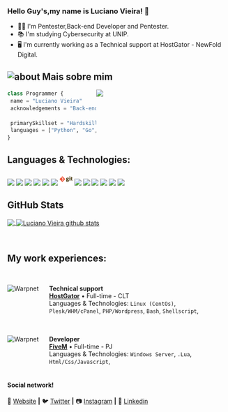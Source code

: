 ### Hello Guy's,my name is Luciano Vieira! 👋

- 👨‍💻  I'm Pentester,Back-end Developer and Pentester.
- 📚  I'm studying Cybersecurity at UNIP.
- 🖥️  I'm currently working as a Technical support at HostGator - NewFold Digital.

## <img width="45" alt="about" src="https://raw.github.com/elizarov/elizarov/master/about.png"> Mais sobre mim

<img align="right" width="300" src="https://i2.wp.com/allhtaccess.info/wp-content/uploads/2018/03/programming.gif?fit=1281%2C716&ssl=1" />

```python
class Programmer {
 name = "Luciano Vieira"
 acknowledgements = "Back-end Developer"
 
 primarySkillset = "Hardskills"
 languages = ["Python", "Go", "C++"] 
}
```

## **Languages & Technologies:**  
<code><img height="30" src="https://raw.githubusercontent.com/yurijserrano/Github-Profile-Readme-Logos/master/text%20editors/vscode.svg"></code>
<code><img height="30" src="https://raw.githubusercontent.com/yurijserrano/Github-Profile-Readme-Logos/master/cloud/amazon.svg"></code>
<code><img height="30" src="https://raw.githubusercontent.com/yurijserrano/Github-Profile-Readme-Logos/master/cloud/docker.svg"></code>
<code><img height="30" src="https://raw.githubusercontent.com/yurijserrano/Github-Profile-Readme-Logos/master/cloud/ansible.svg"></code>
<code><img height="30" src="https://github.com/yurijserrano/Github-Profile-Readme-Logos/blob/master/cloud/terraform.png?raw=true"></code>
<code><img height="30" src="https://raw.githubusercontent.com/yurijserrano/Github-Profile-Readme-Logos/master/databases/mysql.svg"></code>
<code><img height="30" src="https://raw.githubusercontent.com/github/explore/80688e429a7d4ef2fca1e82350fe8e3517d3494d/topics/git/git.png"></code>
<code><img height="30" src="https://github.com/lucvieirasi/githubprofile/blob/main/kisspng-bash-shell-script-scripting-language-command-line-guaje-juaruipav-5b9092f71962f9.149159101536201463104.png?raw=true"></code>
<code><img height="30" src="https://raw.githubusercontent.com/yurijserrano/Github-Profile-Readme-Logos/master/programming%20languages/python.svg"></code>
<code><img height="30" src="https://raw.githubusercontent.com/yurijserrano/Github-Profile-Readme-Logos/master/frameworks/flask.svg"></code>
<code><img height="30" src="https://raw.githubusercontent.com/yurijserrano/Github-Profile-Readme-Logos/master/frameworks/django.svg"></code>
<code><img height="30" src="https://fastapi.tiangolo.com/img/logo-margin/logo-teal.png"></code>
<code><img height="30" src="https://raw.githubusercontent.com/yurijserrano/Github-Profile-Readme-Logos/master/programming%20languages/go.svg"></code>



## **GitHub Stats**

<a href="https://github.com/Gurupreet">
  <img align="center" src="https://github-readme-stats.vercel.app/api/top-langs/?username=lucvieirasi&theme=dark&hide_langs_below=1" />
</a>

<a href="https://github.com/Gurupreet">
 <img align="center" src="https://github-readme-stats.vercel.app/api?username=lucvieirasi&show_icons=true&theme=dark&line_height=27" alt="Luciano Vieira github stats"/>
</a>

[Website]: https://lucianovieirapro.com/
[Twitter]: https://twitter.com/lucvieirapro
[Instagram]: https://www.instagram.com/lucianovieirapro/
[Linkedin]: https://www.linkedin.com/in/lucvieirasi/
<br>

## **My work experiences:**
<br>

[<img align="left" height="96px" width="96px" alt="Warpnet" src="[https://assets-blog.hostgator.com.br/wp-content/uploads/2020/10/snappy-profile-96x96.png](https://assets-blog.hostgator.com.br/wp-content/uploads/2020/10/snappy-profile-96x96.png)"/>](https://www.hostgator.com.br/)

**Technical support** \
[**HostGator**](https://www.hostgator.com.br/) • Full-time - CLT \
Languages & Technologies: `Linux (CentOs)`, `Plesk/WHM/cPanel`, `PHP/Wordpress`, `Bash`, `Shellscript`,\
<br/>
<br>

[<img align="left" height="96px" width="96px" alt="Warpnet" src="https://logos-world.net/wp-content/uploads/2021/03/FiveM-Logo.png"/>](https://www.fivembrasil.com/)

**Developer** \
[**FiveM**](https://www.fivembrasil.com/) • Full-time - PJ \
Languages & Technologies: `Windows Server`, `.Lua`, `Html/Css/Javascript`,\
<br/>

#### Social network!

🏡 [Website][website] **|** 
🐦 [Twitter][twitter] **|** 
📷 [Instagram][instagram] **|** 
👔 [Linkedin][linkedin]
